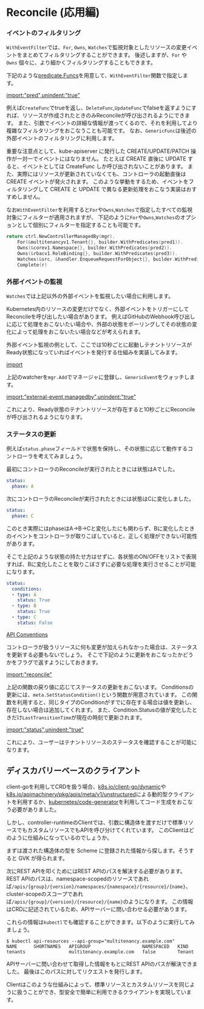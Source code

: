 # Reconcile (応用編)

### イベントのフィルタリング

`WithEventFilter`では、`For`, `Owns`, `Watches`で監視対象としたリソースの変更イベントをまとめてフィルタリングすることができます。
後述しますが、`For` や `Owns` 個々に、より細かくフィルタリングすることもできます。

下記のような[predicate.Funcs](https://pkg.go.dev/sigs.k8s.io/controller-runtime/pkg/predicate?tab=doc#Funcs)を用意して、`WithEventFilter`関数で指定します。

[import:"pred",unindent:"true"](../../codes/tenant/controllers/tenant_controller.go)

例えば`CreateFunc`でtrueを返し、`DeleteFunc`,`UpdateFunc`でfalseを返すようにすれば、リソースが作成されたときのみReconcileが呼び出されるようにできます。
また、引数でイベントの詳細な情報が渡ってくるので、それを利用してより複雑なフィルタリングをおこなうことも可能です。
なお、`GenericFunc`は後述の外部イベントのフィルタリングに利用します。

重要な注意点として、kube-apiserver に発行した CREATE/UPDATE/PATCH 操作が一対一でイベントにはなりません。
たとえば CREATE 直後に UPDATE すると、イベントとしては CreateFunc しか呼び出されないことがあります。
また、実際にはリソースが更新されていなくても、コントローラの起動直後は CREATE イベントが発火されます。
このような挙動をするため、イベントをフィルタリングして CREATE と UPDATE で異なる更新処理をおこなう実装はおすすめしません。

なお`WithEventFilter`を利用すると`For`や`Owns`,`Watches`で指定したすべての監視対象にフィルターが適用されますが、
下記のように`For`や`Owns`,`Watches`のオプションとして個別にフィルターを指定することも可能です。

```go
return ctrl.NewControllerManagedBy(mgr).
	For(&multitenancyv1.Tenant{}, builder.WithPredicates(pred1)).
	Owns(&corev1.Namespace{}, builder.WithPredicates(pred2)).
	Owns(&rbacv1.RoleBinding{}, builder.WithPredicates(pred3)).
	Watches(&src, &handler.EnqueueRequestForObject{}, builder.WithPredicates(pred4)).
	Complete(r)
```

### 外部イベントの監視

`Watches`では上記以外の外部イベントを監視したい場合に利用します。

Kubernetes内のリソースの変更だけでなく、外部イベントをトリガーにしてReconcileを呼び出したい場合があります。
例えばGitHubのWebhook呼び出しに応じて処理をおこないたい場合や、外部の状態をポーリングしてその状態の変化によって処理をおこないたい場合などが考えられます。

外部イベント監視の例として、ここでは10秒ごとに起動しテナントリソースがReady状態になっていればイベントを発行する仕組みを実装してみます。

[import](../../codes/tenant/controllers/external_event.go)

上記のwatcherを`mgr.Add`でマネージャに登録し、`GenericEvent`をウォッチします。

[import:"external-event,managedby",unindent:"true"](../../codes/tenant/controllers/tenant_controller.go)

これにより、Ready状態のテナントリソースが存在すると10秒ごとにReconcileが呼び出されるようになります。


### ステータスの更新

例えば`status.phase`フィールドで状態を保持し、その状態に応じて動作するコントローラを考えてみましょう。

最初にコントローラのReconcileが実行されたときには状態はAでした。

```yaml
status:
  phase: A
```

次にコントローラのReconcileが実行されたときには状態はCに変化しました。

```yaml
status:
  phase: C
```

このとき実際にはphaseはA->B->Cと変化したにも関わらず、Bに変化したときのイベントをコントローラが取りこぼしていると、正しく処理ができない可能性があります。

そこで上記のような状態の持たせ方はせずに、各状態のON/OFFをリストで表現すれば、Bに変化したことを取りこぼさずに必要な処理を実行させることが可能になります。

```yaml
status:
  conditions:
  - type: A
    status: True
  - type: B
    status: True
  - type: C
    status: False
```

[API Conventions](https://github.com/kubernetes/community/blob/master/contributors/devel/sig-architecture/api-conventions.md)

コントローラが扱うリソースに何も変更が加えられなかった場合は、ステータスを更新する必要もないでしょう。
そこで下記のように更新をおこなったかどうかをフラグで返すようにしておきます。

[import:"reconcile"](../../codes/tenant/controllers/tenant_controller.go)

上記の関数の戻り値に応じてステータスの更新をおこないます。
Conditionsの更新には、`meta.SetStatusCondition()`という関数が用意されています。
この関数を利用すると、同じタイプのConditionがすでに存在する場合は値を更新し、存在しない場合は追加してくれます。
また、Condition.Statusの値が変化したときだけ`LastTransitionTime`が現在の時刻で更新されます。

[import:"status",unindent:"true"](../../codes/tenant/controllers/tenant_controller.go)

これにより、ユーザーはテナントリソースのステータスを確認することが可能になります。


## ディスカバリーベースのクライアント

client-goを利用してCRDを扱う場合、[k8s.io/client-go/dynamic](https://pkg.go.dev/k8s.io/client-go/dynamic?tab=doc)や[k8s.io/apimachinery/pkg/apis/meta/v1/unstructured](https://pkg.go.dev/k8s.io/apimachinery/pkg/apis/meta/v1/unstructured?tab=doc)による動的型クライアントを利用するか、[kubernetes/code-generator](https://github.com/kubernetes/code-generator)を利用してコード生成をおこなう必要がありました。

しかし、controller-runtimeのClientでは、引数に構造体を渡すだけで標準リソースでもカスタムリソースでもAPIを呼び分けてくれています。
このClientはどのように仕組みになっているのでしょうか。

まずは渡された構造体の型を Scheme に登録された情報から探します。そうすると GVK が得られます。

次にREST APIを叩くためにはREST APIのパスを解決する必要があります。
REST APIのパスは、namespace-scopedのリソースであれば`/apis/{group}/{version}/namespaces/{namespace}/{resource}/{name}`、cluster-scopeのスコープであれば`/apis/{group}/{version}/{resource}/{name}`のようになります。
この情報はCRDに記述されているため、APIサーバーに問い合わせる必要があります。

これらの情報は`kubectl`でも確認することができます。以下のように実行してみましょう。

```
$ kubectl api-resources --api-group="multitenancy.example.com"
NAME      SHORTNAMES   APIGROUP                   NAMESPACED   KIND
tenants                multitenancy.example.com   false        Tenant
```

APIサーバーに問い合わせて取得した情報をもとにREST APIのパスが解決できました。
最後はこのパスに対してリクエストを発行します。

Clientはこのような仕組みによって、標準リソースとカスタムリソースを同じように扱うことができ、型安全で簡単に利用できるクライアントを実現しています。
